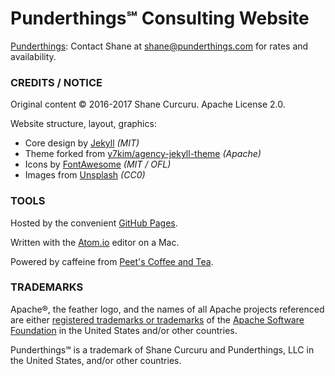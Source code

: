Punderthings℠ Consulting Website
====================

[Punderthings](http://punderthings.com/): Contact Shane at shane@punderthings.com for rates and availability.

### CREDITS / NOTICE

Original content &copy; 2016-2017 Shane Curcuru.  Apache License 2.0.

Website structure, layout, graphics:

- Core design by [Jekyll](https://jekyllrb.com/) _(MIT)_
- Theme forked from [y7kim/agency-jekyll-theme](https://y7kim.github.io/agency-jekyll-theme) _(Apache)_
- Icons by [FontAwesome](http://fontawesome.io/) _(MIT / OFL)_
- Images from [Unsplash](https://unsplash.com/) _(CC0)_

### TOOLS

Hosted by the convenient [GitHub Pages](https://pages.github.com/).

Written with the [Atom.io](https://atom.io/) editor on a Mac.

Powered by caffeine from [Peet's Coffee and Tea](http://www.peets.com/).

### TRADEMARKS

Apache®, the feather logo, and the names of all Apache projects referenced are either [registered trademarks or trademarks](https://www.apache.org/foundation/marks/) of the [Apache Software Foundation](http://www.apache.org/) in the United States and/or other countries.

Punderthings℠ is a trademark of Shane Curcuru and Punderthings, LLC in the United States, and/or other countries.
